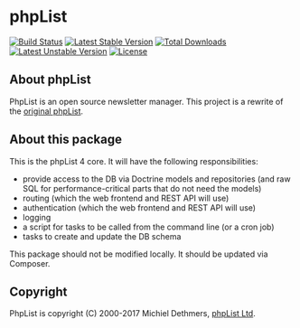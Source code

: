 # phpList


[![Build Status](https://travis-ci.org/phpList/phpList.svg?branch=master)](https://travis-ci.org/phpList/phpList)
[![Latest Stable Version](https://poser.pugx.org/phplist/phplist4-core/v/stable.svg)](https://packagist.org/packages/phpList/phpList)
[![Total Downloads](https://poser.pugx.org/phplist/phplist4-core/downloads.svg)](https://packagist.org/packages/phpList/phpList)
[![Latest Unstable Version](https://poser.pugx.org/phplist/phplist4-core/v/unstable.svg)](https://packagist.org/packages/phpList/phpList)
[![License](https://poser.pugx.org/phplist/phplist4-core/license.svg)](https://packagist.org/packages/phpList/phpList)


## About phpList


PhpList is an open source newsletter manager. This project is a rewrite of the
[original phpList](https://github.com/phpList/phplist3).


## About this package

This is the phpList 4 core. It will have the following responsibilities:

* provide access to the DB via Doctrine models and repositories (and raw SQL
  for performance-critical parts that do not need the models)
* routing (which the web frontend and REST API will use)
* authentication (which the web frontend and REST API will use)
* logging
* a script for tasks to be called from the command line (or a cron job)
* tasks to create and update the DB schema

This package should not be modified locally. It should be updated via Composer.

## Copyright

PhpList is copyright (C) 2000-2017 Michiel Dethmers,
[phpList Ltd](http://www.phplist.com/).
